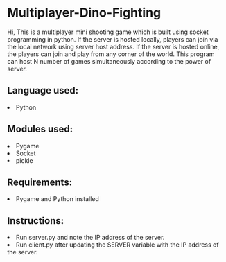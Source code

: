 # Multiplayer-Dino-Fighting
Hi, This is a multiplayer mini shooting game which is built using socket programming in python. If the server is hosted locally, players can join via the local network using server host address. If the server is hosted online, the players can join and play from any corner of the world. This program can host N number of games simultaneously according to the power of server.


<h2>Language used:</h2>
<li>Python</li>


<h2>Modules used:</h2>
<li>Pygame</li>
<li>Socket</li>
<li>pickle</li>


<h2>Requirements:</h2>
<li>Pygame and Python installed</li>


<h2>Instructions:</h2>
<li>Run server.py and note the IP address of the server.</li>
<li>Run client.py after updating the SERVER variable with the IP address of the server.</li>
